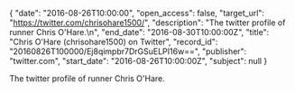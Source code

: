 {
  "date": "2016-08-26T10:00:00", 
  "open_access": false, 
  "target_url": "https://twitter.com/chrisohare1500/", 
  "description": "The twitter profile of runner Chris O'Hare.\n", 
  "end_date": "2016-08-30T10:00:00Z", 
  "title": "Chris O'Hare (chrisohare1500) on Twitter", 
  "record_id": "20160826T100000/Ej8qimpbr7DrGSuELPI16w==", 
  "publisher": "twitter.com", 
  "start_date": "2016-08-26T10:00:00Z", 
  "subject": null
}

The twitter profile of runner Chris O'Hare.
